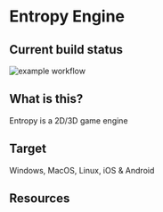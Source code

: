 # Entropy Engine

## Current build status

![example workflow](https://github.com/joakimwennergren/Entropy-Engine/actions/workflows/cmake-multi-platform.yml/badge.svg)

## What is this?

Entropy is a 2D/3D game engine 

## Target

Windows, MacOS, Linux, iOS & Android

## Resources